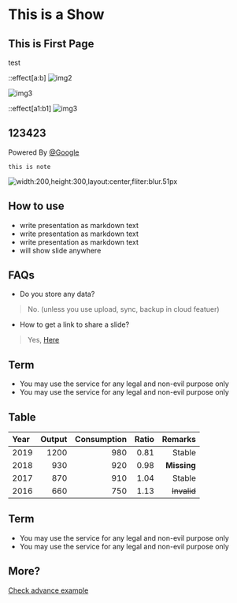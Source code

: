 # This is a Show


## This is First Page

test

::effect[a:b]
![img2](../xxx.png "123")


![img3](../xxx.png "123")

::effect[a1:b1]
![img3](../xxx.png "123")
## 123423

Powered By [@Google](http://twitter.com/google)

```note
this is note
```

![width:200,height:300,layout:center,fliter:blur.51px](./xx.png)


## How to use

- write presentation as markdown text
- write presentation as markdown text
- write presentation as markdown text
- will show slide anywhere


## FAQs
- Do you store any data? 
> No. (unless you use upload, sync, backup in cloud featuer)

- How to get a link to share a slide?
> Yes, [Here](http://xxx/xxxx)


## Term
- You may use the service for any legal and non-evil purpose only
- You may use the service for any legal and non-evil purpose only

## Table
| Year | Output | Consumption | Ratio |     Remarks |
|:-----|-------:|------------:|------:|------------:|
| 2019 |   1200 |         980 |  0.81 |      Stable |
| 2018 |    930 |         920 |  0.98 | **Missing** |
| 2017 |    870 |         910 |  1.04 |      Stable |
| 2016 |    660 |         750 |  1.13 | ~~Invalid~~ |


## Term
- You may use the service for any legal and non-evil purpose only
- You may use the service for any legal and non-evil purpose only

## More?

[Check advance example](http://xxxx.com/xxx)